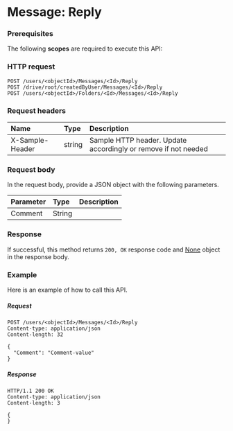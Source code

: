 # Message: Reply


### Prerequisites
The following **scopes** are required to execute this API: 
### HTTP request
<!-- { "blockType": "ignored" } -->
```http
POST /users/<objectId>/Messages/<Id>/Reply
POST /drive/root/createdByUser/Messages/<Id>/Reply
POST /users/<objectId>/Folders/<Id>/Messages/<Id>/Reply

```
### Request headers
| Name       | Type | Description|
|:---------------|:--------|:----------|
| X-Sample-Header  | string  | Sample HTTP header. Update accordingly or remove if not needed|

### Request body
In the request body, provide a JSON object with the following parameters.

| Parameter	   | Type	|Description|
|:---------------|:--------|:----------|
|Comment|String||

### Response
If successful, this method returns `200, OK` response code and [None](../resources/none.md) object in the response body.

### Example
Here is an example of how to call this API.
##### Request
<!-- {
  "blockType": "request",
  "name": "message_reply"
}-->
```http
POST /users/<objectId>/Messages/<Id>/Reply
Content-type: application/json
Content-length: 32

{
  "Comment": "Comment-value"
}
```

##### Response
<!-- {
  "blockType": "response",
  "truncated": false,
  "@odata.type": "none"
} -->
```http
HTTP/1.1 200 OK
Content-type: application/json
Content-length: 3

{
}
```

<!-- uuid: 3e53211a-2344-455b-ace9-3b7c45829839
2015-10-16 23:06:06 UTC -->
<!-- {
  "type": "#page.annotation",
  "description": "Message: Reply",
  "keywords": "",
  "section": "documentation",
  "tocPath": ""
}-->